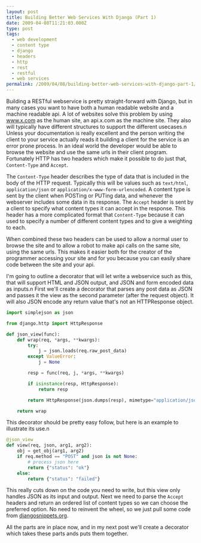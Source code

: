 ```yaml
---
layout: post
title: Building Better Web Services With Django (Part 1)
date: 2009-04-08T11:21:03.000Z
type: post
tags:
  - web development
  - content type
  - django
  - headers
  - http
  - rest
  - restful
  - web services
permalink: /2009/04/08/building-better-web-services-with-django-part-1/
---
```

Building a RESTful webservice is pretty straight-forward with Django, but in many cases you want to have both
a human readable website and a machine readable api. A lot of websites solve this problem by using www.x.com
as the human site, an api.x.com as the machine site. They also will typically have different structures to
support the different usecases.n Unless your documentation is really excellent and the person writing the
client to your service actually reads it building a client for the service is an error prone process. In an
ideal world the developer would be able to browse the website and use the same urls in their client program.
Fortunately HTTP has two headers which make it possible to do just that, `Content-Type` and `Accept`.

The `Content-Type` header describes the type of data that is included in the body of the HTTP request.
Typically this will be values such as `text/html`, `application/json` or `application/x-www-form-urlencoded`.
A content type is sent by the client when POSTing or PUTing data, and whenever the webserver includes some
data in its response. The `Accept` header is sent by a client to specify what content types it can accept in
the response. This header has a more complicated format that `Content-Type` because it can used to specify a
number of different content types and to give a weighting to each.

When combined these two headers can be used to allow a normal user to browse the site and to allow a robot to
make api calls on the same site, using the same urls. This makes it easier both for the creator of the
programmer accessing your site and for you because you can easily share code between the site and your api.

I'm going to outline a decorator that will let write a webservice such as this, that will support HTML and
JSON output, and JSON and form encoded data as inputs.n First we'll create a decorator that parses any post
data as JSON and passes it the view as the second parameter (after the request object). It will also JSON
encode any return value that's not an HTTPResponse object.

```python
import simplejson as json

from django.http import HttpResponse

def json_view(func):
    def wrap(req, *args, **kwargs):
        try:
            j = json.loads(req.raw_post_data)
        except ValueError:
            j = None

        resp = func(req, j, *args, **kwargs)

        if isinstance(resp, HttpResponse):
            return resp

        return HttpResponse(json.dumps(resp), mimetype="application/json")

    return wrap
```

This decorator should be pretty easy follow, but here is an example to illustrate its use.n

```python
@json_view
def view(req, json, arg1, arg2):
    obj = get_obj(arg1, arg2)
    if req.method == "POST" and json is not None:
        # process json here
        return {"status": "ok"}
    else:
        return {"status": "failed"}
```

This really cuts down on the code you need to write, but this view only handles JSON as its input and output.
Next we need to parse the `Accept` headers and return an ordered list of content types so we can choose the
preferred option. No need to reinvent the wheel, so we just pull some code from
[djangosnippets.org](http://www.djangosnippets.org/snippets/1042/).

All the parts are in place now, and in my next post we'll create a decorator which takes these parts ands puts
them together.
